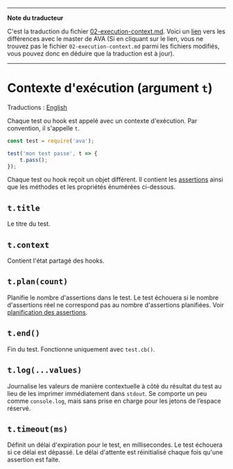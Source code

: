 ___
**Note du traducteur**

C'est la traduction du fichier [02-execution-context.md](https://github.com/avajs/ava/blob/main/docs/02-execution-context.md). Voici un [lien](https://github.com/avajs/ava/compare/79b2ea30c125f44e4d47bdafdeec351cddb5911a...master#diff-fdc3f6412c8049ee065ab49994dc0879) vers les différences avec le master de AVA (Si en cliquant sur le lien, vous ne trouvez pas le fichier `02-execution-context.md` parmi les fichiers modifiés, vous pouvez donc en déduire que la traduction est à jour).
___
# Contexte d'exécution (argument `t`)

Traductions : [English](https://github.com/avajs/ava/raw/main/docs/02-execution-context.md)

Chaque test ou hook est appelé avec un contexte d'exécution. Par convention, il s'appelle `t`.

```js
const test = require('ava');

test('mon test passe', t => {
	t.pass();
});
```

Chaque test ou hook reçoit un objet différent. Il contient les [assertions](./03-assertions.md) ainsi que les méthodes et les propriétés énumérées ci-dessous.

## `t.title`

Le titre du test.

## `t.context`

Contient l'état partagé des hooks.

## `t.plan(count)`

Planifie le nombre d'assertions dans le test. Le test échouera si le nombre d'assertions réel ne correspond pas au nombre d'assertions planifiées. Voir [planification des assertions](./03-assertions.md#planification-d-assertion).

## `t.end()`

Fin du test. Fonctionne uniquement avec `test.cb()`.

## `t.log(...values)`

Journalise les valeurs de manière contextuelle à côté du résultat du test au lieu de les imprimer immédiatement dans `stdout`. Se comporte un peu comme `console.log`, mais sans prise en charge pour les jetons de l’espace réservé.

## `t.timeout(ms)`

Définit un délai d'expiration pour le test, en millisecondes. Le test échouera si ce délai est dépassé. Le délai d'attente est réinitialisé chaque fois qu'une assertion est faite.
